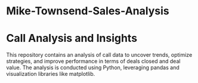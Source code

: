 # Mike-Townsend-Sales-Analysis
# Call Analysis and Insights

This repository contains an analysis of call data to uncover trends, optimize strategies, and improve performance in terms of deals closed and deal value. The analysis is conducted using Python, leveraging pandas and visualization libraries like matplotlib.
